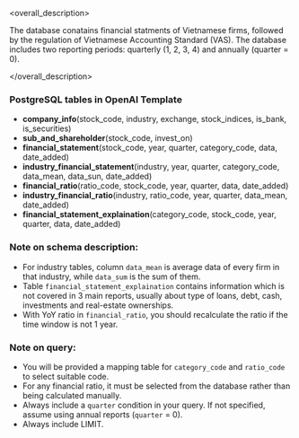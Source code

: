<overall_description>

The database conatains financial statments of Vietnamese firms, followed by the regulation of Vietnamese Accounting Standard (VAS). The database includes two reporting periods: quarterly (1, 2, 3, 4) and annually (quarter = 0). 

</overall_description>

### PostgreSQL tables in OpenAI Template

<schema>

- **company_info**(stock_code, industry, exchange, stock_indices, is_bank, is_securities)
- **sub_and_shareholder**(stock_code, invest_on)
- **financial_statement**(stock_code, year, quarter, category_code, data, date_added)
- **industry_financial_statement**(industry, year, quarter, category_code, data_mean, data_sun, date_added)
- **financial_ratio**(ratio_code, stock_code, year, quarter, data, date_added)
- **industry_financial_ratio**(industry, ratio_code, year, quarter, data_mean, date_added)
- **financial_statement_explaination**(category_code, stock_code, year, quarter, data, date_added)

</schema>

### Note on schema description: 
- For industry tables, column `data_mean` is average data of every firm in that industry, while `data_sum` is the sum of them.
- Table `financial_statement_explaination` contains information which is not covered in 3 main reports, usually about type of loans, debt, cash, investments and real-estate ownerships.  
- With YoY ratio in `financial_ratio`, you should recalculate the ratio if the time window is not 1 year.

### Note on query:
- You will be provided a mapping table for `category_code` and `ratio_code` to select suitable code.
- For any financial ratio, it must be selected from the database rather than being calculated manually.
- Always include a `quarter` condition in your query. If not specified, assume using annual reports (`quarter` = 0).
- Always include LIMIT.